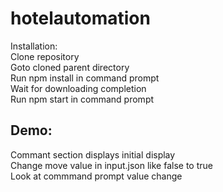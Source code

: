 # hotelautomation
Installation: <br>
Clone repository <br>
Goto cloned parent directory <br>
Run npm install in command prompt <br>
Wait for downloading completion <br>
Run npm start in command prompt <br>

## Demo:
Commant section displays initial display <br>
Change move value in input.json like false to true <br>
Look at commmand prompt value change <br>
